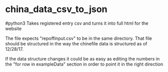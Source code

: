 # china_data_csv_to_json
#python3
Takes registered entry csv and turns it into full html for the website

The file expects "repoffinput.csv" to be in the same directory.  That file should be structured in the way the chinefile data is structured as of 12/28/17.

If the data structure changes it could be as easy as editing the numbers in the "for row in exampleData" section in order to point it in the right direction
